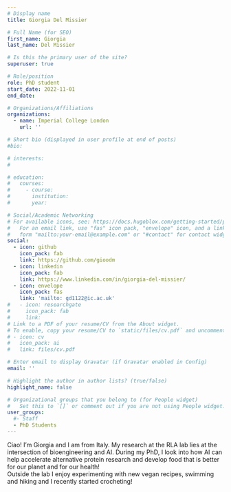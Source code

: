 ```yaml
---
# Display name
title: Giorgia Del Missier

# Full Name (for SEO)
first_name: Giorgia
last_name: Del Missier

# Is this the primary user of the site?
superuser: true

# Role/position
role: PhD student
start_date: 2022-11-01
end_date: 

# Organizations/Affiliations
organizations:
  - name: Imperial College London
    url: ''

# Short bio (displayed in user profile at end of posts)
#bio: 

# interests:
#   

# education:
#   courses:
#     - course: 
#       institution: 
#       year: 

# Social/Academic Networking
# For available icons, see: https://docs.hugoblox.com/getting-started/page-builder/#icons
#   For an email link, use "fas" icon pack, "envelope" icon, and a link in the
#   form "mailto:your-email@example.com" or "#contact" for contact widget.
social:
  - icon: github
    icon_pack: fab
    link: https://github.com/gioodm
  - icon: linkedin
    icon_pack: fab
    link: https://www.linkedin.com/in/giorgia-del-missier/
  - icon: envelope
    icon_pack: fas
    link: 'mailto: gd1122@ic.ac.uk'
#   - icon: researchgate
#     icon_pack: fab
#     link: 
# Link to a PDF of your resume/CV from the About widget.
# To enable, copy your resume/CV to `static/files/cv.pdf` and uncomment the lines below.
# - icon: cv
#   icon_pack: ai
#   link: files/cv.pdf

# Enter email to display Gravatar (if Gravatar enabled in Config)
email: ''

# Highlight the author in author lists? (true/false)
highlight_name: false

# Organizational groups that you belong to (for People widget)
#   Set this to `[]` or comment out if you are not using People widget.
user_groups:
  #- Staff
  - PhD Students
---
```


Ciao! I’m Giorgia and I am from Italy. My research at the RLA lab lies at the intersection of bioengineering and AI. During my PhD, I look into how AI can help accelerate alternative protein research and develop food that is better for our planet and for our health!  
Outside the lab I enjoy experimenting with new vegan recipes, swimming and hiking and I recently started crocheting!